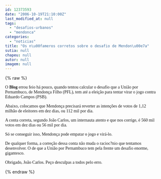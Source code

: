 ```yaml
---
id: 12373593
date: "2006-10-19T21:10:00Z"
last_modified_at: null
tags:
  - "desafios-urbanos"
  - "mendonca"
categories:
  - "noticias"
title: "Os n\u00fameros corretos sobre o desafio de Mendon\u00e7a"
sutia: null
chapeu: null
autor: null
imagem: null
---
```

{% raw %}
<p><P><FONT face=Verdana>O <STRONG>Blog</STRONG> errou feio há pouco, quando tentou calcular o desafio que a União por Pernambuco, de Mendonça Filho (PFL), tem até a eleição para tentar virar o jogo contra Eduardo Campos (PSB).</FONT></P></p>
<p><P><FONT face=Verdana>Abaixo, colocamos que Mendonça precisará reverter as intenções de votos de 1,12 milhão de eleitores em dez dias, ou 112 mil por dia.</FONT></P></p>
<p><P><FONT face=Verdana>A conta correta, segundo João Carlos, um internauta atento e que nos corrige, é 560 mil votos em dez dias ou 56 mil por dia.</FONT></P></p>
<p><P><FONT face=Verdana>Só se conseguir isso, Mendonça pode empatar o jogo e virá-lo.</FONT></P></p>
<p><P><FONT face=Verdana>De qualquer forma, a correção dessa conta não muda o racioc?nio que tentamos desenvolver. O de que a União por Pernambuco tem pela frente um desafio enorme, gigantesco.</FONT></P></p>
<p><P><FONT face=Verdana>Obrigado, João Carlos. Peço desculpas a todos pelo erro.</FONT></P> </p>
{% endraw %}